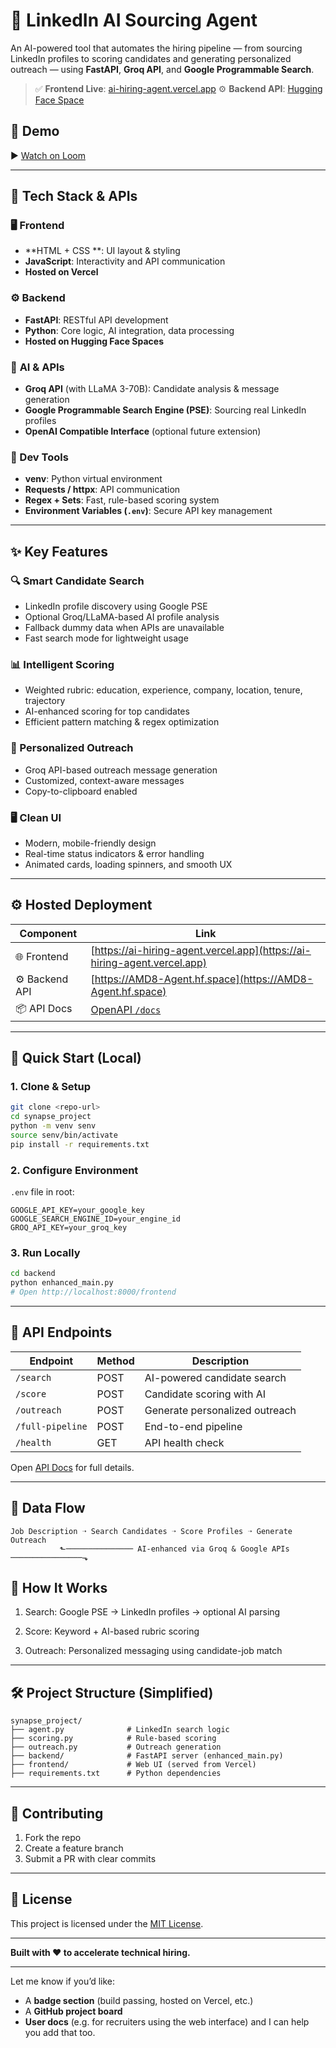 # 🚀 LinkedIn AI Sourcing Agent

An AI-powered tool that automates the hiring pipeline — from sourcing LinkedIn profiles to scoring candidates and generating personalized outreach — using **FastAPI**, **Groq API**, and **Google Programmable Search**.

> ✅ **Frontend Live**: [ai-hiring-agent.vercel.app](https://ai-hiring-agent.vercel.app)
> ⚙️ **Backend API**: [Hugging Face Space](https://AMD8-Agent.hf.space)

## 🎥 Demo

▶️ [Watch on Loom](https://www.loom.com/share/10203068087242bba62e1a873da0aee9?sid=0619fcd6-34bb-4fce-a5c6-2af18e67f41f)

---

## 🧱 Tech Stack & APIs

### 🖥️ **Frontend**

* **HTML + CSS **: UI layout & styling
* **JavaScript**: Interactivity and API communication
* **Hosted on Vercel**

### ⚙️ **Backend**

* **FastAPI**: RESTful API development
* **Python**: Core logic, AI integration, data processing
* **Hosted on Hugging Face Spaces**

### 🤖 **AI & APIs**

* **Groq API** (with LLaMA 3-70B): Candidate analysis & message generation
* **Google Programmable Search Engine (PSE)**: Sourcing real LinkedIn profiles
* **OpenAI Compatible Interface** (optional future extension)

### 🧪 Dev Tools

* **venv**: Python virtual environment
* **Requests / httpx**: API communication
* **Regex + Sets**: Fast, rule-based scoring system
* **Environment Variables (`.env`)**: Secure API key management

---

## ✨ Key Features

### 🔍 Smart Candidate Search

* LinkedIn profile discovery using Google PSE
* Optional Groq/LLaMA-based AI profile analysis
* Fallback dummy data when APIs are unavailable
* Fast search mode for lightweight usage

### 📊 Intelligent Scoring

* Weighted rubric: education, experience, company, location, tenure, trajectory
* AI-enhanced scoring for top candidates
* Efficient pattern matching & regex optimization

### 💬 Personalized Outreach

* Groq API-based outreach message generation
* Customized, context-aware messages
* Copy-to-clipboard enabled

### 🖥️ Clean UI

* Modern, mobile-friendly design
* Real-time status indicators & error handling
* Animated cards, loading spinners, and smooth UX

---

## ⚙️ Hosted Deployment

| Component      | Link                                                                     |
| -------------- | ------------------------------------------------------------------------ |
| 🌐 Frontend    | [https://ai-hiring-agent.vercel.app](https://ai-hiring-agent.vercel.app) |
| ⚙️ Backend API | [https://AMD8-Agent.hf.space](https://AMD8-Agent.hf.space)               |
| 📦 API Docs    | [OpenAPI `/docs`](https://AMD8-Agent.hf.space/docs)                      |

---

## 🚀 Quick Start (Local)

### 1. Clone & Setup

```bash
git clone <repo-url>
cd synapse_project
python -m venv senv
source senv/bin/activate
pip install -r requirements.txt
```

### 2. Configure Environment

`.env` file in root:

```env
GOOGLE_API_KEY=your_google_key
GOOGLE_SEARCH_ENGINE_ID=your_engine_id
GROQ_API_KEY=your_groq_key
```

### 3. Run Locally

```bash
cd backend
python enhanced_main.py
# Open http://localhost:8000/frontend
```

---

## 📡 API Endpoints

| Endpoint         | Method | Description                    |
| ---------------- | ------ | ------------------------------ |
| `/search`        | POST   | AI-powered candidate search    |
| `/score`         | POST   | Candidate scoring with AI      |
| `/outreach`      | POST   | Generate personalized outreach |
| `/full-pipeline` | POST   | End-to-end pipeline            |
| `/health`        | GET    | API health check               |

Open [API Docs](https://AMD8-Agent.hf.space/docs) for full details.

---

## 🧠 Data Flow

```
Job Description ➝ Search Candidates ➝ Score Profiles ➝ Generate Outreach
           ⬑─────────────── AI-enhanced via Groq & Google APIs ────────────────⬎
```
## 🧠 How It Works
1. Search: Google PSE → LinkedIn profiles → optional AI parsing

2. Score: Keyword + AI-based rubric scoring

3. Outreach: Personalized messaging using candidate-job match

---

## 🛠 Project Structure (Simplified)

```
synapse_project/
├── agent.py              # LinkedIn search logic
├── scoring.py            # Rule-based scoring
├── outreach.py           # Outreach generation
├── backend/              # FastAPI server (enhanced_main.py)
├── frontend/             # Web UI (served from Vercel)
├── requirements.txt      # Python dependencies
```

---

## 🙌 Contributing

1. Fork the repo
2. Create a feature branch
3. Submit a PR with clear commits

---

## 📄 License

This project is licensed under the [MIT License](./LICENSE).

---

**Built with ❤️ to accelerate technical hiring.**

---

Let me know if you’d like:

* A **badge section** (build passing, hosted on Vercel, etc.)
* A **GitHub project board**
* **User docs** (e.g. for recruiters using the web interface)
  and I can help you add that too.
